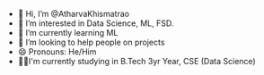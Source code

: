 - 👋 Hi, I’m @AtharvaKhismatrao
- 👀 I’m interested in Data Science, ML, FSD.
- 🌱 I’m currently learning ML
- 💞️ I’m looking to help people on projects
- 😄 Pronouns: He/Him
- 👨‍🎓I'm currently studying in B.Tech 3yr Year, CSE (Data Science)

<!---
AtharvaKhismatrao/AtharvaKhismatrao is a ✨ special ✨ repository because its `README.md` (this file) appears on your GitHub profile.
You can click the Preview link to take a look at your changes.
--->
